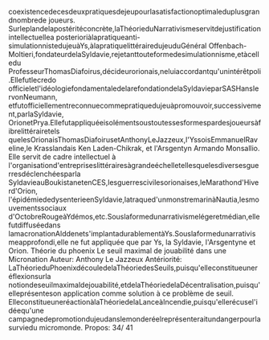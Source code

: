 coexistencedecesdeuxpratiquesdejeupourlasatisfactionoptimaleduplusgrandnombrede
joueurs. 
Surleplandelapostéritéconcrète,laThéorieduNarrativismeservitdejustificationintellectuellea
posterioriàlapratiqueanti-simulationnistedujeuàYs,àlapratiquelittérairedujeuduGénéral
Offenbach-Moltieri,fondateurdelaSyldavie,rejetanttouteformedesimulationnisme,etàcelledu
ProfesseurThomasDiafoirus,décideurorionais,neluiaccordantqu'unintérêtpoli.Ellefutlecredo
officieletl'idéologiefondamentaledelarefondationdelaSyldavieparSASHansIervonNeumann,
etfutofficiellementreconnuecommepratiquedujeuàpromouvoir,successivement,parlaSyldavie,
OrionetPrya.Ellefutappliquéeisolémentsoustoutessesformespardesjoueursàfibrelittérairetels
quelesOrionaisThomasDiafoirusetAnthonyLeJazzeux,l'YssoisEmmanuelRaveline,le
Krasslandais Ken Laden-Chikrak, et l'Arsgentyn Armando Monsallio. Elle servit de cadre intellectuel à
l'organisationd'entrepriseslittérairesàgrandeéchelletellesquelesdiversesguerresdéclenchéesparla
SyldavieauBoukistanetenCES,lesguerrescivilesorionaises,leMarathond'Hiverd'Orion,
l'épidémiededysenterieenSyldavie,latraqued'unmonstremarinàNautia,lesmouvementssociaux
d'OctobreRougeàYdémos,etc.Souslaformedunarrativismelégeretmédian,ellefutdiffuséedans
lamacronationAlddenets'implantadurablementàYs.Souslaformedunarrativismeapprofondi,elle
ne fut appliquée que par Ys, la Syldavie, l'Arsgentyne et Orion. 
Théorie du phoenix
Le seuil maximal de jouabilité dans une Micronation
Auteur: 
Anthony Le Jazzeux 
Antériorité: 
LaThéorieduPhoenixdécouledelaThéoriedesSeuils,puisqu'elleconstitueuneréflexionsurla
notiondeseuilmaximaldejouabilité,etdelaThéoriedelaDécentralisation,puisqu'elleprésenteson
application comme solution à ce problème de seuil. 
ElleconstitueuneréactionàlaThéoriedelaLanceàIncendie,puisqu'ellerécusel'idéequ'une
campagnedepromotiondujeudanslemonderéelreprésenteraitundangerpourlasurviedu
micromonde. 
Propos: 
34/ 41
